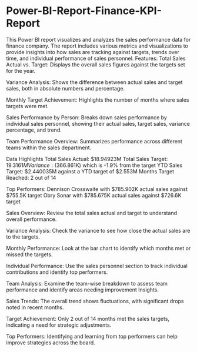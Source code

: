 # Power-BI-Report-Finance-KPI-Report
This Power BI report visualizes and analyzes the sales performance data for finance company. The report includes various metrics and visualizations to provide insights into how sales are tracking against targets, trends over time, and individual performance of sales personnel.
Features:
Total Sales Actual vs. Target: Displays the overall sales figures against the targets set for the year.

Variance Analysis: Shows the difference between actual sales and target sales, both in absolute numbers and percentage.

Monthly Target Achievement: Highlights the number of months where sales targets were met.

Sales Performance by Person: Breaks down sales performance by individual sales personnel, showing their actual sales, target sales, variance percentage, and trend.

Team Performance Overview: Summarizes performance across different teams within the sales department.

Data Highlights
Total Sales Actual: $18.94923M
Total Sales Target: $19.3161M
Variance: ($366.861K) which is -1.9% from the target
YTD Sales Target: $2.440035M against a YTD target of $2.553M
Months Target Reached: 2 out of 14

Top Performers:
Dennison Crosswaite with $785.902K actual sales against $755.5K target
Obry Sonar with $785.675K actual sales against $726.6K target

Sales Overview: Review the total sales actual and target to understand overall performance.

Variance Analysis: Check the variance to see how close the actual sales are to the targets.

Monthly Performance: Look at the bar chart to identify which months met or missed the targets.

Individual Performance: Use the sales personnel section to track individual contributions and identify top performers.

Team Analysis: Examine the team-wise breakdown to assess team performance and identify areas needing improvement Insights.

Sales Trends: The overall trend shows fluctuations, with significant drops noted in recent months.

Target Achievement: Only 2 out of 14 months met the sales targets, indicating a need for strategic adjustments.

Top Performers: Identifying and learning from top performers can help improve strategies across the board.
